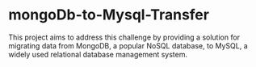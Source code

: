 # mongoDb-to-Mysql-Transfer
 This project aims to address this challenge by providing a solution for migrating data from MongoDB, a popular NoSQL database, to MySQL, a widely used relational database management system.
